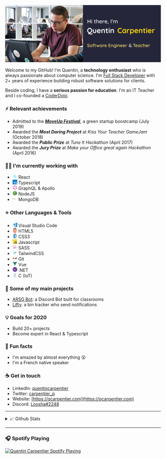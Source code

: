 <img src="https://github.com/qcarpentier/qcarpentier/blob/master/assets/qcarpentier-github-banner.png?raw=true">

Welcome to my GitHub! I'm Quentin, a **technology enthusiast** who is always passionate about computer science. I'm [Full Stack Developer](https://qcarpentier.com) with 2+ years of experience building robust software solutions for clients.

Beside coding, I have a **serious passion for education**. I'm an IT Teacher and I co-founded a [CoderDojo](https://www.facebook.com/CoderDojoMons).

### ⚡ Relevant achievements
- Admitted to the <a href="https://moveup-festival.digital-attraxion.com/">**_MoveUp Festival_**</a>, a green startup boostcamp (July 2019)
- Awarded the **_Most Daring Project_** at *Kiss Your Teacher GameJam* (October 2018)
- Awarded the **_Public Prize_** at *Tune It Hackathon* (April 2017)
- Awarded the **_Jury Prize_** at *Make your Office great again Hackathon* (April 2016)

### 👩‍💻 I'm currently working with
- <img height="15" src="https://raw.githubusercontent.com/github/explore/80688e429a7d4ef2fca1e82350fe8e3517d3494d/topics/react/react.png"> React
- <img height="15" src="https://raw.githubusercontent.com/github/explore/80688e429a7d4ef2fca1e82350fe8e3517d3494d/topics/typescript/typescript.png">  Typescript
- <img height="15" src="https://raw.githubusercontent.com/github/explore/80688e429a7d4ef2fca1e82350fe8e3517d3494d/topics/graphql/graphql.png"> GraphQL & Apollo
- <img height="15" src="https://raw.githubusercontent.com/github/explore/80688e429a7d4ef2fca1e82350fe8e3517d3494d/topics/nodejs/nodejs.png"> NodeJS
- <img height="15" src="https://raw.githubusercontent.com/github/explore/80688e429a7d4ef2fca1e82350fe8e3517d3494d/topics/mongodb/mongodb.png"> MongoDB

### ⭐️ Other Languages & Tools
- <img height="15" src="https://raw.githubusercontent.com/github/explore/80688e429a7d4ef2fca1e82350fe8e3517d3494d/topics/visual-studio-code/visual-studio-code.png"> Visual Studio Code
- <img height="15" src="https://raw.githubusercontent.com/github/explore/80688e429a7d4ef2fca1e82350fe8e3517d3494d/topics/html/html.png"> HTML5
- <img height="15" src="https://raw.githubusercontent.com/github/explore/80688e429a7d4ef2fca1e82350fe8e3517d3494d/topics/css/css.png"> CSS3
- <img height="15" src="https://raw.githubusercontent.com/github/explore/80688e429a7d4ef2fca1e82350fe8e3517d3494d/topics/javascript/javascript.png"> Javascript
- <img height="15" src="https://raw.githubusercontent.com/github/explore/80688e429a7d4ef2fca1e82350fe8e3517d3494d/topics/sass/sass.png"> SASS
- <img height="15" src="https://raw.githubusercontent.com/github/explore/80688e429a7d4ef2fca1e82350fe8e3517d3494d/topics/tailwind/tailwind.png"> TailwindCSS
- <img height="15" src="https://raw.githubusercontent.com/github/explore/80688e429a7d4ef2fca1e82350fe8e3517d3494d/topics/git/git.png"> Git
- <img height="15" src="https://raw.githubusercontent.com/github/explore/80688e429a7d4ef2fca1e82350fe8e3517d3494d/topics/vue/vue.png"> Vue
- <img height="15" src="https://raw.githubusercontent.com/github/explore/80688e429a7d4ef2fca1e82350fe8e3517d3494d/topics/dotnet/dotnet.png"> .NET
- <img height="15" src="https://raw.githubusercontent.com/github/explore/80688e429a7d4ef2fca1e82350fe8e3517d3494d/topics/c/c.png"> C (IoT)


### 🚀 Some of my main projects
- [ARSG Bot](https://github.com/qcarpentier/arsg-bot): a Discord Bot built for classrooms
- [Lifty](https://github.com/qcarpentier/lifty): a bin tracker who send notifications


### 💡 Goals for 2020
- Build 20+ projects 
- Become expert in React & Typescript

### 🌴 Fun facts
- I'm amazed by almost everything 😲
- I'm a French native speaker

### ☕ Get in touch
- LinkedIn: <a href = "https://www.linkedin.com/in/quentincarpentier/">quentincarpentier</a>
- Twitter: [carpentier_q](https://twitter.com/carpentier_q)
- Website: [https://qcarpentier.com](https://qcarpentier.com)
- Discord: [Loosha#2248]()


---


<details>
  <summary>📈 Github Stats</summary>

  <img align="left" alt="codeSTACKr's Github Stats" src="https://github-readme-stats.codestackr.vercel.app/api?username=qcarpentier&show_icons=true&hide_border=true" />

</details>


---

### 🎧 Spotify Playing 
[<img src="https://spotify-readme.qcarpentier.vercel.app/api/spotify-playing" alt="Quentin Carpentier Spotify Playing" width="400" />](https://open.spotify.com/user/1180028189)
